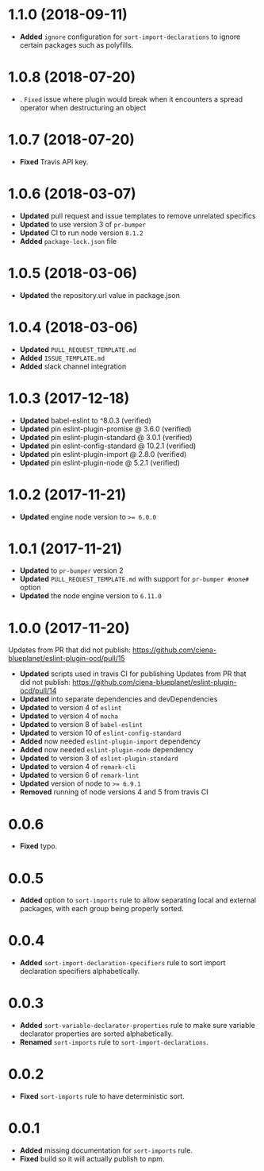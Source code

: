 # 1.1.0 (2018-09-11)

-  **Added** `ignore` configuration for `sort-import-declarations` to ignore certain packages such as polyfills.


# 1.0.8 (2018-07-20)

* .  `Fixed` issue where plugin would break when it encounters a spread operator when destructuring an object


# 1.0.7 (2018-07-20)

* **Fixed** Travis API key.


# 1.0.6 (2018-03-07)
* **Updated** pull request and issue templates to remove unrelated specifics
* **Updated** to use version 3 of `pr-bumper`
* **Updated** CI to run node version `8.1.2`
* **Added** `package-lock.json` file

# 1.0.5 (2018-03-06)
* **Updated** the repository.url value in package.json


# 1.0.4 (2018-03-06)
* **Updated** `PULL_REQUEST_TEMPLATE.md`
* **Added** `ISSUE_TEMPLATE.md`
* **Added** slack channel integration

# 1.0.3 (2017-12-18)
* **Updated** babel-eslint to ^8.0.3 (verified)
* **Updated** pin eslint-plugin-promise @ 3.6.0 (verified)
* **Updated** pin eslint-plugin-standard @ 3.0.1 (verified)
* **Updated** pin eslint-config-standard @ 10.2.1 (verified)
* **Updated** pin eslint-plugin-import @ 2.8.0 (verified)
* **Updated** pin eslint-plugin-node @ 5.2.1 (verified)


# 1.0.2 (2017-11-21)
* **Updated** engine node version to `>= 6.0.0`


# 1.0.1 (2017-11-21)
* **Updated** to `pr-bumper` version 2
* **Updated** `PULL_REQUEST_TEMPLATE.md` with support for `pr-bumper #none#` option
* **Updated** the node engine version to `6.11.0`

# 1.0.0 (2017-11-20)
Updates from PR that did not publish: https://github.com/ciena-blueplanet/eslint-plugin-ocd/pull/15
* **Updated** scripts used in travis CI for publishing
Updates from PR that did not publish: https://github.com/ciena-blueplanet/eslint-plugin-ocd/pull/14
* **Updated** into separate dependencies and devDependencies
* **Updated** to version 4 of `eslint`  
* **Updated** to version 4 of `mocha`
* **Updated** to version 8 of `babel-eslint`
* **Updated** to version 10 of `eslint-config-standard`
* **Added** now needed `eslint-plugin-import` dependency
* **Added** now needed `eslint-plugin-node` dependency
* **Updated** to version 3 of `eslint-plugin-standard`
* **Updated** to version 4 of `remark-cli`
* **Updated** to version 6 of `remark-lint`
* **Updated** version of node to `>= 6.9.1`
* **Removed** running of node versions 4 and 5 from travis CI

# 0.0.6

* **Fixed** typo.


# 0.0.5

* **Added** option to `sort-imports` rule to allow separating local and external packages, with each group being properly sorted.


# 0.0.4

* **Added** `sort-import-declaration-specifiers` rule to sort import declaration specifiers alphabetically.


# 0.0.3

* **Added** `sort-variable-declarator-properties` rule to make sure variable declarator properties are sorted alphabetically.
* **Renamed** `sort-imports` rule to `sort-import-declarations`.


# 0.0.2

* **Fixed** `sort-imports` rule to have deterministic sort.


# 0.0.1

* **Added** missing documentation for `sort-imports` rule.
* **Fixed** build so it will actually publish to npm.


